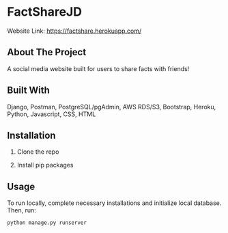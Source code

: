 # FactShareJD

Website Link: https://factshare.herokuapp.com/

## About The Project
A social media website built for users to share facts with friends!

## Built With
 Django, Postman, PostgreSQL/pgAdmin, AWS RDS/S3, Bootstrap, Heroku, Python, Javascript, CSS, HTML
 
 
## Installation 

1. Clone the repo

2. Install pip packages

## Usage

To run locally, complete necessary installations and initialize local database. Then, run: 

  ```sh
  python manage.py runserver
  ```
